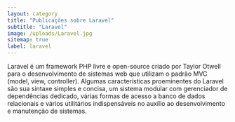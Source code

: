```yaml
---
layout: category
title: "Publicações sobre Laravel"
subtitle: "Laravel"
image: /uploads/Laravel.jpg
sitemap: true
label: laravel
---
```


Laravel é um framework PHP livre e open-source criado por Taylor Otwell para o desenvolvimento de sistemas web que utilizam o padrão MVC (model, view, controller). Algumas características proeminentes do Laravel são sua sintaxe simples e concisa, um sistema modular com gerenciador de dependências dedicado, várias formas de acesso a banco de dados relacionais e vários utilitários indispensáveis no auxílio ao desenvolvimento e manutenção de sistemas.  